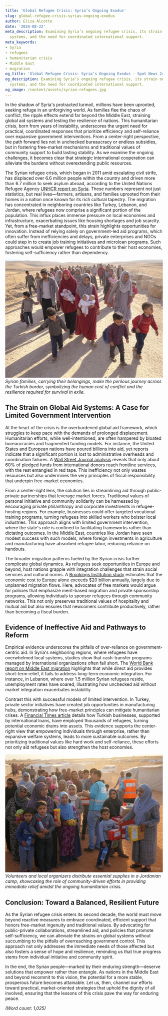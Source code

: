 ```yaml
---
title: 'Global Refugee Crisis: Syria’s Ongoing Exodus'
slug: global-refugee-crisis-syrias-ongoing-exodus
author: Eliza Alcotte
date: '2024-08-22'
meta_description: Examining Syria’s ongoing refugee crisis, its strain on global aid
  systems, and the need for coordinated international support.
meta_keywords:
- Syria
- refugees
- humanitarian crisis
- Middle East
- migration
og_title: 'Global Refugee Crisis: Syria’s Ongoing Exodus - Spot News 24'
og_description: Examining Syria’s ongoing refugee crisis, its strain on global aid
  systems, and the need for coordinated international support.
og_image: /content/assets/syrian-refugees.jpg
---
```


In the shadow of Syria's protracted turmoil, millions have been uprooted, seeking refuge in an unforgiving world. As families flee the chaos of conflict, the ripple effects extend far beyond the Middle East, straining global aid systems and testing the resilience of nations. This humanitarian crisis, born from years of instability, underscores the urgent need for practical, coordinated responses that prioritize efficiency and self-reliance over expansive government interventions. From a center-right perspective, the path forward lies not in unchecked bureaucracy or endless subsidies, but in fostering free-market mechanisms and traditional values of community support to build lasting stability. As we examine the ongoing challenges, it becomes clear that strategic international cooperation can alleviate the burdens without overextending public resources.

The Syrian refugee crisis, which began in 2011 amid escalating civil strife, has displaced over 6.6 million people within the country and driven more than 6.7 million to seek asylum abroad, according to the United Nations Refugee Agency [UNHCR report on Syria](https://www.unhcr.org/syria-emergency.html). These numbers represent not just statistics, but real lives—farmers, artisans, and families uprooted from their homes in a nation once known for its rich cultural tapestry. The migration has concentrated in neighboring countries like Turkey, Lebanon, and Jordan, where refugees now comprise a significant portion of the population. This influx places immense pressure on local economies and infrastructure, exacerbating issues like housing shortages and job scarcity. Yet, from a free-market standpoint, this strain highlights opportunities for innovation. Instead of relying solely on government-led aid programs, which often suffer from inefficiencies and delays, private enterprises and NGOs could step in to create job training initiatives and microloan programs. Such approaches would empower refugees to contribute to their host economies, fostering self-sufficiency rather than dependency.

![Syrian refugees crossing the Turkish border](/content/assets/syrian-refugees-border-crossing.jpg)  
*Syrian families, carrying their belongings, make the perilous journey across the Turkish border, symbolizing the human cost of conflict and the resilience required for survival in exile.*

## The Strain on Global Aid Systems: A Case for Limited Government Intervention

At the heart of the crisis is the overburdened global aid framework, which struggles to keep pace with the demands of prolonged displacement. Humanitarian efforts, while well-intentioned, are often hampered by bloated bureaucracies and fragmented funding models. For instance, the United States and European nations have poured billions into aid, yet reports indicate that a significant portion is lost to administrative overheads and coordination failures. A [Wall Street Journal analysis](https://www.wsj.com/articles/syrian-refugee-crisis-aid-challenges) reveals that only about 60% of pledged funds from international donors reach frontline services, with the rest entangled in red tape. This inefficiency not only wastes resources but also undermines the very principles of fiscal responsibility that underpin free-market economies.

From a center-right lens, the solution lies in streamlining aid through public-private partnerships that leverage market forces. Traditional values of personal initiative and community solidarity can be harnessed by encouraging private philanthropy and corporate investments in refugee-hosting regions. For example, businesses could offer targeted vocational training programs, turning refugees into skilled workers who bolster local industries. This approach aligns with limited government intervention, where the state's role is confined to facilitating frameworks rather than dictating outcomes. In the Middle East, countries like Jordan have seen modest success with such models, where foreign investments in agriculture and manufacturing have absorbed refugee labor, reducing reliance on handouts.

The broader migration patterns fueled by the Syrian crisis further complicate global dynamics. As refugees seek opportunities in Europe and beyond, host nations grapple with integration challenges that strain social services and cultural norms. A [Brookings Institution study](https://www.brookings.edu/research/the-syrian-refugee-crisis-and-its-global-implications) estimates that the economic cost to Europe alone exceeds $20 billion annually, largely due to unplanned migration flows. Here, advocates of free markets would argue for policies that emphasize merit-based migration and private sponsorship programs, allowing individuals to sponsor refugees through community networks. This not only preserves traditional values of hospitality and mutual aid but also ensures that newcomers contribute productively, rather than becoming a fiscal burden.

## Evidence of Ineffective Aid and Pathways to Reform

Empirical evidence underscores the pitfalls of over-reliance on government-centric aid. In Syria's neighboring regions, where refugees have overwhelmed local systems, studies show that cash-transfer programs managed by international organizations often fall short. The [World Bank report on Middle East migration](https://www.worldbank.org/en/region/mena/publication/migration-and-development-brief) highlights that while direct aid provides short-term relief, it fails to address long-term economic integration. For instance, in Lebanon, where over 1.5 million Syrian refugees reside, unemployment rates have soared, illustrating how unchecked aid without market integration exacerbates instability.

Contrast this with successful models of limited intervention. In Turkey, private sector initiatives have created job opportunities in manufacturing hubs, demonstrating how free-market principles can mitigate humanitarian crises. A [Financial Times article](https://www.ft.com/content/syrian-refugees-turkey-economic-impact) details how Turkish businesses, supported by international loans, have employed thousands of refugees, turning potential economic drains into assets. This evidence supports the center-right view that empowering individuals through enterprise, rather than expansive welfare systems, leads to more sustainable outcomes. By prioritizing traditional values like hard work and self-reliance, these efforts not only aid refugees but also strengthen the host economies.

![Aid distribution in a Jordanian refugee camp](/content/assets/aid-distribution-jordan-camp.jpg)  
*Volunteers and local organizers distribute essential supplies in a Jordanian camp, showcasing the role of community-driven efforts in providing immediate relief amidst the ongoing humanitarian crisis.*

## Conclusion: Toward a Balanced, Resilient Future

As the Syrian refugee crisis enters its second decade, the world must move beyond reactive measures to embrace coordinated, efficient support that honors free-market ingenuity and traditional values. By advocating for public-private collaborations, streamlined aid, and policies that promote self-sufficiency, we can alleviate the strains on global systems without succumbing to the pitfalls of overreaching government control. This approach not only addresses the immediate needs of those affected but also fosters a sense of hope and resilience, reminding us that true progress stems from individual initiative and community spirit.

In the end, the Syrian people—marked by their enduring strength—deserve solutions that empower rather than entangle. As nations in the Middle East and beyond recommit to this vision, the potential for a more stable, prosperous future becomes attainable. Let us, then, channel our efforts toward practical, market-oriented strategies that uphold the dignity of all involved, ensuring that the lessons of this crisis pave the way for enduring peace.

*(Word count: 1,025)*